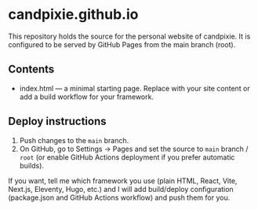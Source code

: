 # candpixie.github.io

This repository holds the source for the personal website of candpixie. It is configured to be served by GitHub Pages from the main branch (root).

## Contents
- index.html — a minimal starting page. Replace with your site content or add a build workflow for your framework.

## Deploy instructions
1. Push changes to the `main` branch.
2. On GitHub, go to Settings → Pages and set the source to `main` branch / `root` (or enable GitHub Actions deployment if you prefer automatic builds).

If you want, tell me which framework you use (plain HTML, React, Vite, Next.js, Eleventy, Hugo, etc.) and I will add build/deploy configuration (package.json and GitHub Actions workflow) and push them for you.
